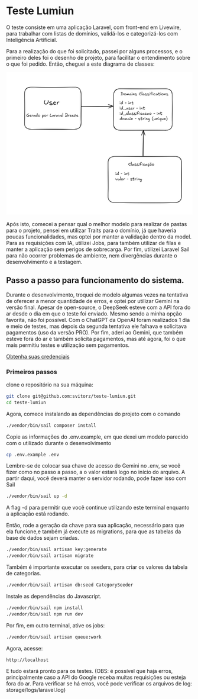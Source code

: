 # Teste Lumiun

O teste consiste em uma aplicação Laravel, com front-end em Livewire, para trabalhar com listas de domínios, validá-los e categorizá-los com Inteligência Artificial.

Para a realização do que foi solicitado, passei por alguns processos, e o primeiro deles foi o desenho de projeto, para facilitar o entendimento sobre o que foi pedido. Então, cheguei a este diagrama de classes:

![image](docs/class_diagram.png)

Após isto, comecei a pensar qual o melhor modelo para realizar de pastas para o projeto, pensei em utilizar Traits para o domínio, já que haveria poucas funcionalidades, mas optei por manter a validação dentro da model. Para as requisições com IA, utilizei Jobs, para também utilizar de filas e manter a aplicação sem perigos de sobrecarga. Por fim, utilizei Laravel Sail para não ocorrer problemas de ambiente, nem divergências durante o desenvolvimento e a testagem.

## Passo a passo para funcionamento do sistema.

Durante o desenvolvimento, troquei de modelo algumas vezes na tentativa de oferecer a menor quantidade de erros, e optei por utilizar Gemini na versão final.
Apesar de open-source, o DeepSeek esteve com a API fora do ar desde o dia em que o teste foi enviado. Mesmo sendo a minha opção favorita, não foi possível. Com o ChatGPT da OpenAI foram realizados 1 dia e meio de testes, mas depois da segunda tentativa ele falhava e solicitava pagamentos (uso da versão PRO). Por fim, aderi ao Gemini, que também esteve fora do ar e também solicita pagamentos, mas até agora, foi o que mais permitiu testes e utilização sem pagamentos.

[Obtenha suas credenciais](CREDENCIAIS_GEMINI.md)

### Primeiros passos

clone o repositório na sua máquina:

```bash
git clone git@github.com:svitorz/teste-lumiun.git
cd teste-lumiun
```

Agora, comece instalando as dependências do projeto com o comando

```bash
./vendor/bin/sail composer install
```

Copie as informações do .env.example, em que dexei um modelo parecido com o utilizado durante o desenvolvimento

```bash
cp .env.example .env
```

Lembre-se de colocar sua chave de acesso do Gemini no .env, se você fizer como no passo a passo, a o valor estará logo no início do arquivo.
A partir daqui, você deverá manter o servidor rodando, pode fazer isso com Sail

```bash
./vendor/bin/sail up -d
```

A flag -d para permitir que você continue utilizando este terminal enquanto a aplicação está rodando.

Então, rode a geração da chave para sua aplicação, necessário para que ela funcione,e também já execute as migrations, para que as tabelas da base de dados sejam criadas.

```bash
./vendor/bin/sail artisan key:generate
./vendor/bin/sail artisan migrate
```

Também é importante executar os seeders, para criar os valores da tabela de categorias.

```bash
./vendor/bin/sail artisan db:seed CategorySeeder
```

Instale as dependências do Javascript.

```bash
./vendor/bin/sail npm install
./vendor/bin/sail npm run dev
```

Por fim, em outro terminal, ative os jobs:

```bash
./vendor/bin/sail artisan queue:work
```

Agora, acesse:

```bash
http://localhost
```

E tudo estará pronto para os testes. (OBS: é possível que haja erros, principalmente caso a API do Google receba muitas requisições ou esteja fora do ar. Para verificar se há erros, você pode verificar os arquivos de log: storage/logs/laravel.log)
